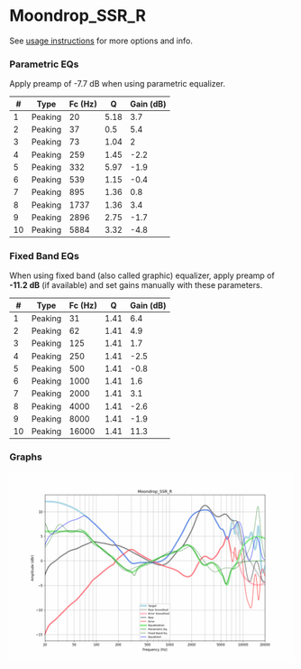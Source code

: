 # Moondrop_SSR_R
See [usage instructions](https://github.com/jaakkopasanen/AutoEq#usage) for more options and info.

### Parametric EQs
Apply preamp of -7.7 dB when using parametric equalizer.

|   # | Type    |   Fc (Hz) |    Q |   Gain (dB) |
|-----|---------|-----------|------|-------------|
|   1 | Peaking |        20 | 5.18 |         3.7 |
|   2 | Peaking |        37 | 0.5  |         5.4 |
|   3 | Peaking |        73 | 1.04 |         2   |
|   4 | Peaking |       259 | 1.45 |        -2.2 |
|   5 | Peaking |       332 | 5.97 |        -1.9 |
|   6 | Peaking |       539 | 1.15 |        -0.4 |
|   7 | Peaking |       895 | 1.36 |         0.8 |
|   8 | Peaking |      1737 | 1.36 |         3.4 |
|   9 | Peaking |      2896 | 2.75 |        -1.7 |
|  10 | Peaking |      5884 | 3.32 |        -4.8 |

### Fixed Band EQs
When using fixed band (also called graphic) equalizer, apply preamp of **-11.2 dB** (if available) and set gains manually with these parameters.

|   # | Type    |   Fc (Hz) |    Q |   Gain (dB) |
|-----|---------|-----------|------|-------------|
|   1 | Peaking |        31 | 1.41 |         6.4 |
|   2 | Peaking |        62 | 1.41 |         4.9 |
|   3 | Peaking |       125 | 1.41 |         1.7 |
|   4 | Peaking |       250 | 1.41 |        -2.5 |
|   5 | Peaking |       500 | 1.41 |        -0.8 |
|   6 | Peaking |      1000 | 1.41 |         1.6 |
|   7 | Peaking |      2000 | 1.41 |         3.1 |
|   8 | Peaking |      4000 | 1.41 |        -2.6 |
|   9 | Peaking |      8000 | 1.41 |        -1.9 |
|  10 | Peaking |     16000 | 1.41 |        11.3 |

### Graphs
![](./Moondrop_SSR_R.png)
